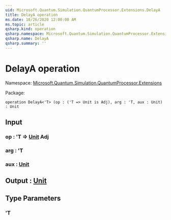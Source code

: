 ```yaml
---
uid: Microsoft.Quantum.Simulation.QuantumProcessor.Extensions.DelayA
title: DelayA operation
ms.date: 10/26/2020 12:00:00 AM
ms.topic: article
qsharp.kind: operation
qsharp.namespace: Microsoft.Quantum.Simulation.QuantumProcessor.Extensions
qsharp.name: DelayA
qsharp.summary: ''
---
```


# DelayA operation

Namespace: [Microsoft.Quantum.Simulation.QuantumProcessor.Extensions](xref:Microsoft.Quantum.Simulation.QuantumProcessor.Extensions)

Package: [](https://nuget.org/packages/)




```qsharp
operation DelayA<'T> (op : ('T => Unit is Adj), arg : 'T, aux : Unit) : Unit
```


## Input

### op : 'T => [Unit](xref:microsoft.quantum.lang-ref.unit) Adj




### arg : 'T




### aux : [Unit](xref:microsoft.quantum.lang-ref.unit)





## Output : [Unit](xref:microsoft.quantum.lang-ref.unit)



## Type Parameters

### 'T

